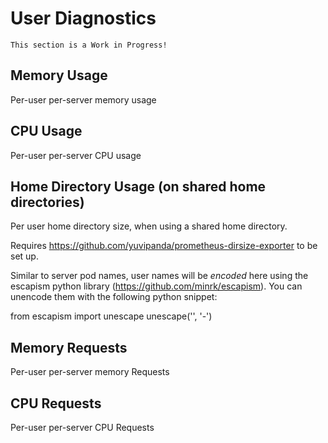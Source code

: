 # User Diagnostics

```{warning}
This section is a Work in Progress!
```

## Memory Usage

Per-user per-server memory usage

## CPU Usage

Per-user per-server CPU usage

## Home Directory Usage (on shared home directories)

Per user home directory size, when using a shared home directory.

Requires https://github.com/yuvipanda/prometheus-dirsize-exporter to
    be set up.

Similar to server pod names, user names will be *encoded* here
using the escapism python library (https://github.com/minrk/escapism).
You can unencode them with the following python snippet:

from escapism import unescape
unescape('<escaped-username>', '-')

## Memory Requests

Per-user per-server memory Requests

## CPU Requests

Per-user per-server CPU Requests